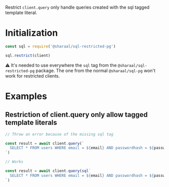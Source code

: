 Restrict `client.query` only handle queries created with the sql tagged template literal.

# Initialization

```javascript
const sql = require('@sharaal/sql-restricted-pg')

sql.restrict(client)
```

:warning: It's needed to use everywhere the `sql` tag from the `@sharaal/sql-restricted-pg` package. The one from the normal `@sharaal/sql-pg` won't work for restricted clients.

# Examples

## Restriction of client.query only allow tagged template literals

```javascript
// Throw an error because of the missing sql tag

const result = await client.query(`
  SELECT * FROM users WHERE email = ${email} AND passwordhash = ${passwordhash}
`)

// Works

const result = await client.query(sql`
  SELECT * FROM users WHERE email = ${email} AND passwordhash = ${passwordhash}
`)
```

